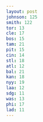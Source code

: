 ```yaml
---
layout: post
johnson: 125
smith: 122
tor: 13
cle: 17
bos: 15
tam: 21
pit: 15
cin: 14
stl: 18
atl: 12
bal: 21
kan: 18
nyy: 19
laa: 12
sdg: 11
was: 13
phi: 17
lad: 11
---
```

